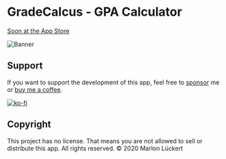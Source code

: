 # GradeCalcus - GPA Calculator

[Soon at the App Store](#)

![Banner](Media/Banner.png)


## Support

If you want to support the development of this app, feel free to [sponsor](https://github.com/sponsors/marlon360) me or [buy me a coffee](https://ko-fi.com/marlon360).

[![ko-fi](https://www.ko-fi.com/img/githubbutton_sm.svg)](https://ko-fi.com/Q5Q71M4SL)

## Copyright

This project has no license. That means you are not allowed to sell or distribute this app.
All rights reserved.
© 2020 Marlon Lückert
